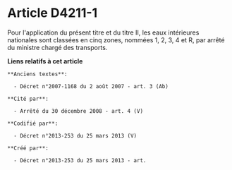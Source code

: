 # Article D4211-1

Pour l'application du présent titre et du titre II, les eaux intérieures nationales sont classées en cinq zones, nommées 1,
2, 3, 4 et R, par arrêté du ministre chargé des transports.

**Liens relatifs à cet article**

	**Anciens textes**:

	  - Décret n°2007-1168 du 2 août 2007 - art. 3 (Ab)

	**Cité par**:

	  - Arrêté du 30 décembre 2008 - art. 4 (V)

	**Codifié par**:

	  - Décret n°2013-253 du 25 mars 2013 (V)

	**Créé par**:

	  - Décret n°2013-253 du 25 mars 2013 - art.
